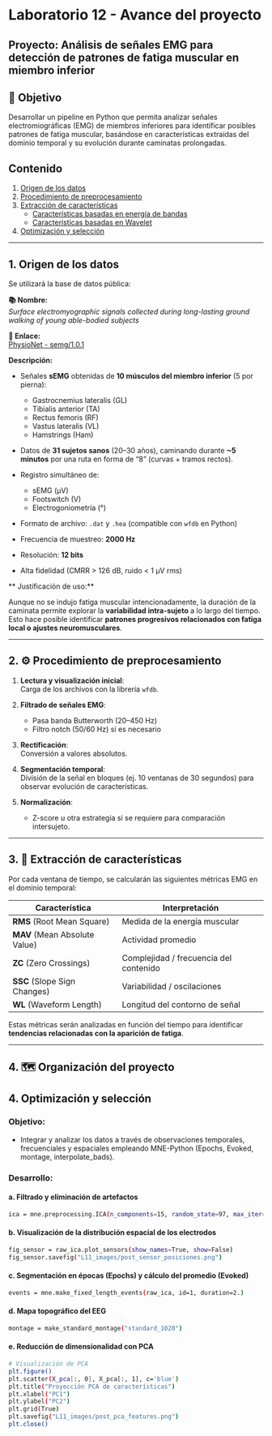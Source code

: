 # Laboratorio 12 - Avance del proyecto

## Proyecto: Análisis de señales EMG para detección de patrones de fatiga muscular en miembro inferior

## 🎯 Objetivo

Desarrollar un pipeline en Python que permita analizar señales electromiográficas (EMG) de miembros inferiores para identificar posibles patrones de fatiga muscular, basándose en características extraídas del dominio temporal y su evolución durante caminatas prolongadas.

## Contenido
1. [Origen de los datos](#id1)
2. [Procedimiento de preprocesamiento](#id2)
3. [Extracción de características](#id3)
   - [Características basadas en energía de bandas](#id4)
   - [Características basadas en Wavelet](#id5) 
5. [Optimización y selección](#id6)

---

## 1. Origen de los datos <a name="id1"></a>

Se utilizará la base de datos pública:

**📚 Nombre:**  
*Surface electromyographic signals collected during long-lasting ground walking of young able-bodied subjects*

**🔗 Enlace:**  
[PhysioNet - semg/1.0.1](https://physionet.org/content/semg/1.0.1/)

**Descripción:**

- Señales **sEMG** obtenidas de **10 músculos del miembro inferior** (5 por pierna):  
  - Gastrocnemius lateralis (GL)  
  - Tibialis anterior (TA)  
  - Rectus femoris (RF)  
  - Vastus lateralis (VL)  
  - Hamstrings (Ham)
  
- Datos de **31 sujetos sanos** (20–30 años), caminando durante **~5 minutos** por una ruta en forma de “8” (curvas + tramos rectos).
- Registro simultáneo de:  
  - sEMG (μV)  
  - Footswitch (V)  
  - Electrogoniometría (°)
- Formato de archivo: `.dat` y `.hea` (compatible con `wfdb` en Python)
- Frecuencia de muestreo: **2000 Hz**  
- Resolución: **12 bits**  
- Alta fidelidad (CMRR > 126 dB, ruido < 1 µV rms)

** Justificación de uso:**  

Aunque no se indujo fatiga muscular intencionadamente, la duración de la caminata permite explorar la **variabilidad intra-sujeto** a lo largo del tiempo. Esto hace posible identificar **patrones progresivos relacionados con fatiga local o ajustes neuromusculares**.

---

## 2. ⚙️ Procedimiento de preprocesamiento <a name="id2"></a>

1. **Lectura y visualización inicial**:  
   Carga de los archivos con la librería `wfdb`.

2. **Filtrado de señales EMG**:  
   - Pasa banda Butterworth (20–450 Hz)  
   - Filtro notch (50/60 Hz) si es necesario  

3. **Rectificación**:  
   Conversión a valores absolutos.

4. **Segmentación temporal**:  
   División de la señal en bloques (ej. 10 ventanas de 30 segundos) para observar evolución de características.

5. **Normalización**:  
   - Z-score u otra estrategia si se requiere para comparación intersujeto.

---

## 3. 📐 Extracción de características <a name="id3"></a>

Por cada ventana de tiempo, se calcularán las siguientes métricas EMG en el dominio temporal:

| Característica | Interpretación |
|----------------|----------------|
| **RMS** (Root Mean Square) | Medida de la energía muscular |
| **MAV** (Mean Absolute Value) | Actividad promedio |
| **ZC** (Zero Crossings) | Complejidad / frecuencia del contenido |
| **SSC** (Slope Sign Changes) | Variabilidad / oscilaciones |
| **WL** (Waveform Length) | Longitud del contorno de señal |

Estas métricas serán analizadas en función del tiempo para identificar **tendencias relacionadas con la aparición de fatiga**.

---

## 4. 🗺️ Organización del proyecto



## 4. Optimización y selección <a name="id6"></a>

### Objetivo: 
- Integrar y analizar los datos a través de observaciones temporales, frecuenciales y espaciales empleando MNE-Python (Epochs, Evoked, montage, interpolate_bads).

### Desarrollo: 


#### a. Filtrado y eliminación de artefactos

```bash
ica = mne.preprocessing.ICA(n_components=15, random_state=97, max_iter='auto')
```

#### b. Visualización de la distribución espacial de los electrodos
```bash
fig_sensor = raw_ica.plot_sensors(show_names=True, show=False)
fig_sensor.savefig("L11_images/post_sensor_posiciones.png")
```

#### c. Segmentación en épocas (Epochs) y cálculo del promedio (Evoked)

```bash
events = mne.make_fixed_length_events(raw_ica, id=1, duration=2.)
```

#### d. Mapa topográfico del EEG

```bash
montage = make_standard_montage("standard_1020")
```

#### e. Reducción de dimensionalidad con PCA

```bash
# Visualización de PCA
plt.figure()
plt.scatter(X_pca[:, 0], X_pca[:, 1], c='blue')
plt.title("Proyección PCA de características")
plt.xlabel("PC1")
plt.ylabel("PC2")
plt.grid(True)
plt.savefig("L11_images/post_pca_features.png")
plt.close()
```

